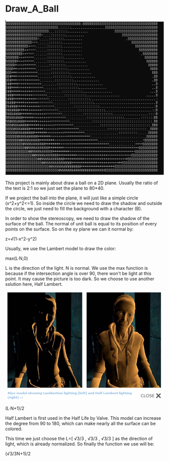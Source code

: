 # Draw_A_Ball

![image](https://github.com/bobwzb/Draw_A_Ball/blob/master/images/res.PNG)

This project is mainly about draw a ball on a 2D plane. Usually the ratio of the text is 2:1 so we just set the plane to 80*40.

If we project the ball into the plane, it will just like a simple circle (x^2+y^2<=1). So inside the circle we need to draw the shadow and outside the circle, we just need to fill the background with a character (B).

In order to show the stereoscopy, we need to draw the shadow of the surface of the ball. The normal of unit ball is equal to its position of every points on the surface. So on the xy plane we can it normal by: 

z=√(1-x^2-y^2)

Usually, we use the Lambert model to draw the color:

max(L·N,0)

L is the direction of the light. N is normal. We use the max function is because if the intersection angle is over 90, there won't be light at this point. It may cause the picture is too dark. So we choose to use another sslution here, Half Lambert.

![image](https://github.com/bobwzb/Draw_A_Ball/blob/master/images/half%20lambert.jpg)

(L·N+1)/2

Half Lambert is first used in the Half Life by Valve. This model can increase the degree from 90 to 180, which can make nearly all the surface can be colored.

This time we just choose the L=[ √3/3 , √3/3 , √3/3 ] as the direction of light, which is already normalized. So finally the function we use will be:

(√3/3N+1)/2
